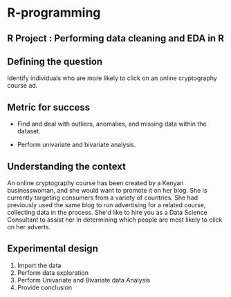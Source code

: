 # R-programming
## R Project : Performing data cleaning and EDA in R

## Defining the question
Identify individuals who are more likely to click on an online cryptography course ad.

## Metric for success
-   Find and deal with outliers, anomalies, and missing data within the dataset.

-   Perform univariate and bivariate analysis.

## Understanding the context
An online cryptography course has been created by a Kenyan businesswoman, and she would want to promote it on her blog. She is currently targeting consumers from a variety of countries. She had previously used the same blog to run advertising for a related course, collecting data in the process. She'd like to hire you as a Data Science Consultant to assist her in determining which people are most likely to click on her adverts.

## Experimental design
1.  Import the data 
2.  Perform data exploration
3.  Perform Univariate and Bivariate data Analysis
4.  Provide conclusion

